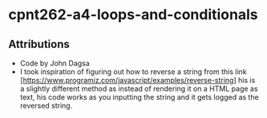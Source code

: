 # cpnt262-a4-loops-and-conditionals

## Attributions

- Code by John Dagsa
- I took inspiration of figuring out how to reverse a string from this link [https://www.programiz.com/javascript/examples/reverse-string] his is a slightly different method as instead of rendering it on a HTML page as text, his code works as you inputting the string and it gets logged as the reversed string.
